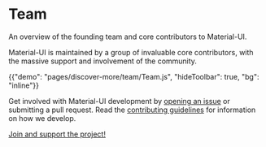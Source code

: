 # Team

<p class="description">An overview of the founding team and core contributors to Material-UI.</p>

Material-UI is maintained by a group of invaluable core contributors, with the massive support and involvement of the community.

{{"demo": "pages/discover-more/team/Team.js", "hideToolbar": true, "bg": "inline"}}

Get involved with Material-UI development by [opening an issue](https://github.com/mui-org/material-ui/issues/new) or submitting a pull request.
Read the [contributing guidelines](https://github.com/mui-org/material-ui/blob/next/CONTRIBUTING.md) for information on how we develop.

[Join and support the project!](/getting-started/faq/#material-ui-is-awesome-how-can-i-support-the-project)
